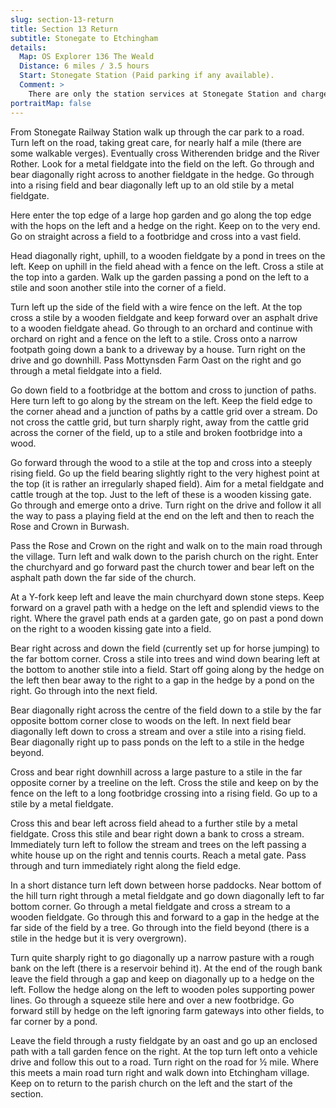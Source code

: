 ```yaml
---
slug: section-13-return
title: Section 13 Return
subtitle: Stonegate to Etchingham
details:
  Map: OS Explorer 136 The Weald
  Distance: 6 miles / 3.5 hours
  Start: Stonegate Station (Paid parking if any available).
  Comment: >
    There are only the station services at Stonegate Station and charged parking in the station car park. Burwash village with pubs and shops is on this section. A longer walk than the outward section. Pleasant countryside but attention to maps and instructions is needed. Many stiles. Final mile into   Etchingham is mostly on a country road.
portraitMap: false
---
```

From Stonegate Railway Station walk up through the car park to a road. Turn left on the road, taking great care, for nearly half a mile (there are some walkable verges). Eventually cross Witherenden bridge and the River Rother. Look for a metal fieldgate into the field on the left. Go through and bear diagonally right across to another fieldgate in the hedge. Go through into a rising field and bear diagonally left up to an old stile by a metal fieldgate.

Here enter the top edge of a large hop garden and go along the top edge with the hops on the left and a hedge on the right. Keep on to the very end. Go on straight across a field to a footbridge and cross into a vast field.

Head diagonally right, uphill, to a wooden fieldgate by a pond in trees on the left. Keep on uphill in the field ahead with a fence on the left. Cross a stile at the top into a garden. Walk up the garden passing a pond on the left to a stile and soon another stile into the corner of a field.

Turn left up the side of the field with a wire fence on the left. At the top cross a stile by a wooden fieldgate and keep forward over an asphalt drive to a wooden fieldgate ahead. Go through to an orchard and continue with orchard on right and a fence on the left to a stile. Cross onto a narrow footpath going down a bank to a driveway by a house. Turn right on the drive and go downhill. Pass Mottynsden Farm Oast on the right and go through a metal fieldgate into a field.

Go down field to a footbridge at the bottom and cross to junction of paths. Here turn left to go along by the stream on the left. Keep the field edge to the corner ahead and a junction of paths by a cattle grid over a stream. Do not cross the cattle grid, but turn sharply right, away from the cattle grid across the corner of the field, up to a stile and broken footbridge into a wood.

Go forward through the wood to a stile at the top and cross into a steeply rising field. Go up the field bearing slightly right to the very highest point at the top (it is rather an irregularly shaped field). Aim for a metal fieldgate and cattle trough at the top. Just to the left of these is a wooden kissing gate. Go through and emerge onto a drive. Turn right on the drive and follow it all the way to pass a playing field at the end on the left and then to reach the Rose and Crown in Burwash.

Pass the Rose and Crown on the right and walk on to the main road through the village. Turn left and walk down to the parish church on the right. Enter the churchyard and go forward past the church tower and bear left on the asphalt path down the far side of the church.

At a Y-fork keep left and leave the main churchyard down stone steps. Keep forward on a gravel path with a hedge on the left and splendid views to the right. Where the gravel path ends at a garden gate, go on past a pond down on the right to a wooden kissing gate into a field.

Bear right across and down the field (currently set up for horse jumping) to the far bottom corner. Cross a stile into trees and wind down bearing left at the bottom to another stile into a field. Start off going along by the hedge on the left then bear away to the right to a gap in the hedge by a pond on the right. Go through into the next field.

Bear diagonally right across the centre of the field down to a stile by the far opposite bottom corner close to woods on the left. In next field bear diagonally left down to cross a stream and over a stile into a rising field. Bear diagonally right up to pass ponds on the left to a stile in the hedge beyond.

Cross and bear right downhill across a large pasture to a stile in the far opposite corner by a treeline on the left. Cross the stile and keep on by the fence on the left to a long footbridge crossing into a rising field. Go up to a stile by a metal fieldgate.

Cross this and bear left across field ahead to a further stile by a metal fieldgate. Cross this stile and bear right down a bank to cross a stream. Immediately turn left to follow the stream and trees on the left passing a white house up on the right and tennis courts. Reach a metal gate. Pass through and turn immediately right along the field edge.

In a short distance turn left down between horse paddocks. Near bottom of the hill turn right through a metal fieldgate and go down diagonally left to far bottom corner. Go through a metal fieldgate and cross a stream to a wooden fieldgate. Go through this and forward to a gap in the hedge at the far side of the field by a tree. Go through into the field beyond (there is a stile in the hedge but it is very overgrown).

Turn quite sharply right to go diagonally up a narrow pasture with a rough bank on the left (there is a reservoir behind it). At the end of the rough bank leave the field through a gap and keep on diagonally up to a hedge on the left. Follow the hedge along on the left to wooden poles supporting power lines. Go through a squeeze stile here and over a new footbridge. Go forward still by hedge on the left ignoring farm gateways into other fields, to far corner by a pond.

Leave the field through a rusty fieldgate by an oast and go up an enclosed path with a tall garden fence on the right. At the top turn left onto a vehicle drive and follow this out to a road. Turn right on the road for ½ mile. Where this meets a main road turn right and walk down into Etchingham village. Keep on to return to the parish church on the left and the start of the section.

